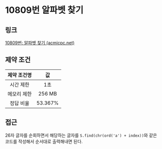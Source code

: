 # 10809번 알파벳 찾기

## 링크

[10809번: 알파벳 찾기 (acmicpc.net)](https://www.acmicpc.net/problem/10809)

## 제약 조건

| 제약 조건명 |   값    |
| :---------: | :-----: |
|  시간 제한  |   1초   |
| 메모리 제한 | 256 MB  |
|  정답 비율  | 53.367% |

## 접근

26자 글자를 순회하면서 해당하는 글자를 `S.find(chr(ord('a') + index))`와 같은 코드를 작성해서 순서대로 출력해내면 된다.

